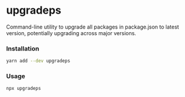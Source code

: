 # upgradeps
Command-line utility to upgrade all packages in package.json to latest version, potentially upgrading across major versions.

### Installation
```sh
yarn add --dev upgradeps
```

### Usage
```sh
npx upgradeps
```
